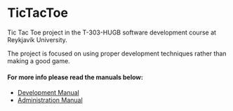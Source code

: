TicTacToe
=========

Tic Tac Toe project in the T-303-HUGB software development course at Reykjavík University.

The project is focused on using proper development techniques rather than making a good game.

#### For more info please read the manuals below:

- [Development Manual](https://github.com/valdimar94/tictactoe/blob/master/docs/mdfiles/Development_Manual.md)
- [Administration Manual](https://github.com/valdimar94/tictactoe/blob/master/docs/mdfiles/Administration%20manual.md)
